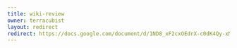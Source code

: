 ```yaml
---
title: wiki-review
owner: terracubist
layout: redirect
redirect: https://docs.google.com/document/d/1ND8_xF2cxOEdrX-c0dK4Qy-xMwp75uaKcaMpF0oaDNQ/edit?usp=sharing
---
```

